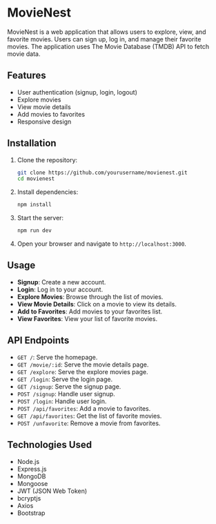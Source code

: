 # MovieNest

MovieNest is a web application that allows users to explore, view, and favorite movies. Users can sign up, log in, and manage their favorite movies. The application uses The Movie Database (TMDB) API to fetch movie data.

## Features

- User authentication (signup, login, logout)
- Explore movies
- View movie details
- Add movies to favorites
- Responsive design

## Installation

1. Clone the repository:

   ```sh
   git clone https://github.com/yourusername/movienest.git
   cd movienest
   ```

2. Install dependencies:

   ```sh
   npm install
   ```

3. Start the server:

   ```sh
   npm run dev
   ```

4. Open your browser and navigate to `http://localhost:3000`.

## Usage

- **Signup**: Create a new account.
- **Login**: Log in to your account.
- **Explore Movies**: Browse through the list of movies.
- **View Movie Details**: Click on a movie to view its details.
- **Add to Favorites**: Add movies to your favorites list.
- **View Favorites**: View your list of favorite movies.

## API Endpoints

- `GET /`: Serve the homepage.
- `GET /movie/:id`: Serve the movie details page.
- `GET /explore`: Serve the explore movies page.
- `GET /login`: Serve the login page.
- `GET /signup`: Serve the signup page.
- `POST /signup`: Handle user signup.
- `POST /login`: Handle user login.
- `POST /api/favorites`: Add a movie to favorites.
- `GET /api/favorites`: Get the list of favorite movies.
- `POST /unfavorite`: Remove a movie from favorites.

## Technologies Used

- Node.js
- Express.js
- MongoDB
- Mongoose
- JWT (JSON Web Token)
- bcryptjs
- Axios
- Bootstrap
